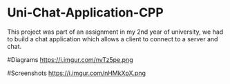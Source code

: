 # Uni-Chat-Application-CPP

This project was part of an assignment in my 2nd year of university, we had to build a chat application which allows a client to connect to a server and chat.

#Diagrams
https://i.imgur.com/nvTz5pe.png

#Screenshots
https://i.imgur.com/nHMkXpX.png

